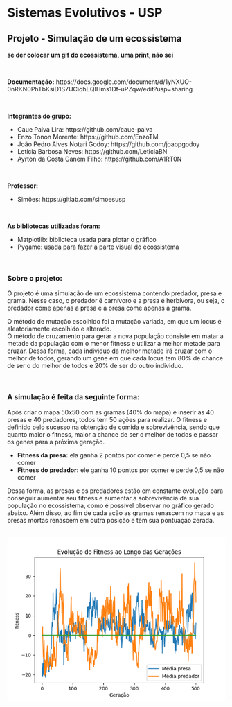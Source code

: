 # Sistemas Evolutivos - USP
## Projeto - Simulação de um ecossistema

<p><strong>se der colocar um gif do ecossistema, uma print, não sei</strong></p>

<br>
<p><strong>Documentação:</strong> https://docs.google.com/document/d/1yNXUO-0nRKN0PhTbKsiD1S7UCiqhEQIHms1Df-uPZqw/edit?usp=sharing</p>
<br>

<b>Integrantes do grupo:</b>
<ul>
  <li>Caue Paiva Lira: https://github.com/caue-paiva</li>
  <li>Enzo Tonon Morente: https://github.com/EnzoTM</li>
  <li>João Pedro Alves Notari Godoy: https://github.com/joaopgodoy</li>
  <li>Letícia Barbosa Neves: https://github.com/LeticiaBN</li>
  <li>Ayrton da Costa Ganem Filho: https://github.com/A1RT0N </li>
</ul>
<br>

<b>Professor:</b>
<ul>
  <li>Simões: https://gitlab.com/simoesusp</li>
</ul>

<br>

<b>As bibliotecas utilizadas foram:</b>
<ul>
  <li>Matplotlib: biblioteca usada para plotar o gráfico</li>
  <li>Pygame: usada para fazer a parte visual do ecossistema</li>
</ul>

<br>
<h3>Sobre o projeto:</h3>
<p></p>O projeto é uma simulação de um ecossistema contendo predador, presa e grama. Nesse caso, o predador é carnívoro e a presa é herbívora, ou seja, o predador come apenas a presa e a presa come apenas a grama. </p>

<p>O método de mutação escolhido foi a mutação variada, em que um locus é aleatoriamente escolhido e alterado.<br>
O método de cruzamento para gerar a nova população consiste em matar a metade da população com o menor fitness e utilizar a melhor metade para cruzar. Dessa forma, cada individuo da melhor metade irá cruzar com o melhor de todos, gerando um gene em que cada locus tem 80% de chance de ser o do melhor de todos e 20% de ser do outro individuo.</p>

<br>
<h3>A simulação é feita da seguinte forma:</h3>
  <p>Após criar o mapa 50x50 com as gramas (40% do mapa) e inserir as 40 presas e 40 predadores, todos tem 50 ações para realizar. O fitness e definido pelo sucesso na obtenção de comida e sobrevivência, sendo que quanto maior o fitness, maior a chance de ser o melhor de todos e passar os genes para a próxima geração.</p>
<ul>
  <li><strong>Fitness da presa:</strong> ela ganha 2 pontos por comer e perde 0,5 se não comer</li>
  <li><strong>Fitness do predador:</strong> ele ganha 10 pontos por comer e perde 0,5 se não comer</li>
</ul>
<p>Dessa forma, as presas e os predadores estão em constante evolução para conseguir aumentar seu fitness e aumentar a sobrevivência de sua população no ecossistema, como é possível observar no gráfico gerado abaixo.
Além disso, ao fim de cada ação as gramas renascem no mapa e as presas mortas renascem em outra posição e têm sua pontuação zerada.</p>

<br>

<div align="center">
  <img src="https://github.com/EnzoTM/Ecossistema/blob/main/Simula%C3%A7%C3%A3o%20do%20Ecossistema/graficos/0.png?raw=true">
</div>
